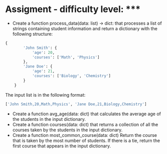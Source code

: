 # Assigment - difficulty level: ***

- Create a function process_data(data: list) -> dict: that processes a list of strings containing student information and return a dictionary with the following structure:
    
```Python
{
        'John Smith': {
            'age': 20,
            'courses': ['Math', 'Physics']
        },
        'Jane Doe': {
            'age': 21,
            'courses': ['Biology', 'Chemistry']
        }
    }
```
    
The input list is in the following format:

```Python
['John Smith,20,Math,Physics', 'Jane Doe,21,Biology,Chemistry']
```
    
- Create a function avg_age(data: dict) that calculates the average age of the students in the input dictionary.
- Create a function courses(data: dict) that returns a collection of all the courses taken by the students in the input dictionary.
- Create a function most_common_course(data: dict) Return the course that is taken by the most number of students. If there is a tie, return the first course that appears in the input dictionary.
